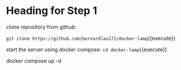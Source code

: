 # Heading for Step 1

clone repository from github:

`git clone https://github.com/bernardlau171/docker-lamp`{{execute}}

start the server using docker compose:
`cd docker-lamp`{{execute}}

docker compose up -d
